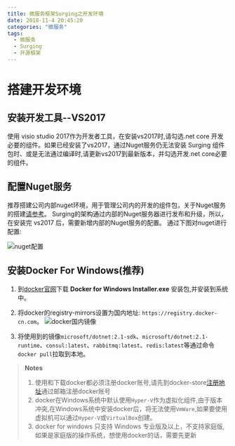 ```yaml
---
title: 微服务框架Surging之开发环境
date: 2018-11-4 20:45:20
categories: "微服务"
tags:
  - 微服务
  - Surging
  - 开源框架
---
```


# 搭建开发环境

## 安装开发工具--VS2017
 
使用 visio studio 2017作为开发者工具，在安装vs2017时,请勾选.net core 开发必要的组件。如果已经安装了vs2017，通过Nuget服务仍无法安装 Surging 组件包时、或是无法通过编译时,请更新vs2017到最新版本，并勾选开发.net core必要的组件。

## 配置Nuget服务
推荐搭建公司内部nuget环境，用于管理公司内的开发的组件包，关于Nuget服务的搭建[请参考](http://www.imooc.com/article/20944)。
Surging的架构通过内部的Nuget服务器进行发布和升级，所以，在安装完 vs2017 后，需要新增内部的Nuget服务的配置。
通过下图对nuget进行配置:

![nuget配置](sunwin.nuget.config.png)

## 安装Docker For Windows(推荐)
1. 到[docker官网](https://store.docker.com/editions/community/docker-ce-desktop-windows)下载 **Docker for Windows Installer.exe** 安装包,并安装到系统中。

2. 将docker的registry-mirrors设置为国内地址: `https://registry.docker-cn.com`。
![docker国内镜像](docker-cn-registry-mirrors.png)

3. 将使用到的镜像`microsoft/dotnet:2.1-sdk`、`microsoft/dotnet:2.1-runtime`、`consul:latest`、`rabbitmq:latest`、`redis:latest`等通过命令`docker pull`拉取到本地。


> **Notes** 
> 1. 使用和下载docker都必须注册docker账号,请先到docker-store[注册地址](https://store.docker.com/signup)通过邮箱注册docker账号
> 2. docker在Windows系统中默认使用`Hyper-V`作为虚拟化组件,由于版本冲突,在Windows系统中安装docker后，将无法使用`VmWare`,如果要使用虚拟机可以通过`Hyper-V`或`VirtualBox`创建。
> 3. docker for windows 只支持 Windows 专业版及以上，不支持家庭版,如果是家庭版的操作系统，想使用docker的话，需要先更新
